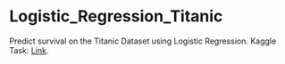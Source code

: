 # Logistic_Regression_Titanic

Predict survival on the Titanic Dataset using Logistic Regression. Kaggle Task: [Link](https://www.kaggle.com/c/titanic/data).
